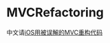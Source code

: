 # MVCRefactoring


中文请[iOS用被误解的MVC重构代码](http://catchzeng.com/2016/01/23/iOS%E6%B8%85%E7%90%86%E5%B7%A5%E7%A8%8B%E4%B8%AD%E6%9C%AA%E4%BD%BF%E7%94%A8%E7%9A%84%E7%B1%BB%E6%96%87%E4%BB%B6%E5%B7%A5%E5%85%B7/)
